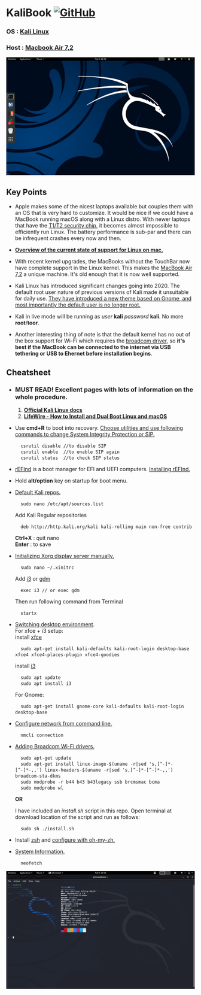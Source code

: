 # KaliBook [![GitHub](https://img.shields.io/github/license/ronitrex/KaliBook)](./LICENSE)

### OS : [**Kali Linux**](https://www.kali.org/)  
### Host : [**Macbook Air 7,2**](https://everymac.com/systems/apple/macbook-air/specs/macbook-air-core-i7-2.2-13-early-2015-specs.html)

![](./images/kaliOS2020.png)


## Key Points

* Apple makes some of the nicest laptops available but couples them with an OS that is very hard to customize. It would be nice if we could have a MacBook running macOS along with a Linux distro. With newer laptops that have the [T1/T2 security chip](https://threatpost.com/apple-modernizes-its-hardware-security-with-t2/138904/), it becomes almost impossible to efficiently run Linux. The battery performance is sub-par and there can be infrequent crashes every now and then.

* [**Overview of the current state of support for Linux on mac.**](https://github.com/Dunedan/mbp-2016-linux)

* With recent kernel upgrades, the MacBooks without the TouchBar now have complete support in the Linux kernel. This makes the [MacBook Air 7,2](https://igotoffer.com/apple/macbook-air-7-2) a unique machine. It's old enough that it is now well supported.
* Kali Linux has introduced significant changes going into 2020. The default root user nature of previous versions of Kali made it unsuitable for daily use. [They have introduced a new theme based on Gnome, and most importantly the default user is no longer root.](https://www.kali.org/news/kali-default-non-root-user/)
* Kali in live mode will be running as *user* **kali** *password* **kali**. No more **root**/**toor**.
* Another interesting thing of note is that the default kernel has no out of the box support for Wi-Fi which requires the [broadcom driver](https://packages.debian.org/buster/broadcom-sta-common), so **it's best if the MacBook can be connected to the internet via USB tethering or USB to Ehernet before installation begins**.

## Cheatsheet

* ### MUST READ! Excellent pages with lots of information on the whole procedure.  
	1. [**Official Kali Linux docs**](https://www.kali.org/docs/base-images/kali-linux-dual-boot-kali-on-mac-hardware/)
	2. [**LifeWire - How to Install and Dual Boot Linux and macOS**](https://www.lifewire.com/dual-boot-linux-and-mac-os-4125733)


* Use **cmd+R** to boot into recovery. [Choose utilities and use following commands to change System Integrity Protection or SIP.](https://support.intego.com/hc/en-us/articles/115003523252-How-to-Disable-System-Integrity-Protection-SIP-)
 
		csrutil disable //to disable SIP
		csrutil enable  //to enable SIP again
		csrutil status  //to check SIP status
 
* [rEFInd](http://www.rodsbooks.com/refind/) is a boot manager for EFI and UEFI computers. [Installing rEFInd.](http://www.rodsbooks.com/refind/installing.html) 
* Hold **alt/option** key on startup for boot menu.
* [Default Kali repos.](https://www.kali.org/docs/general-use/kali-linux-sources-list-repositories/)

		sudo nano /etc/apt/sources.list

	Add Kali Regular repositories
	
		deb http://http.kali.org/kali kali-rolling main non-free contrib
	**Ctrl+X** : quit nano  
	**Enter** : to save 

* [Initializing Xorg display server manually.](https://faq.i3wm.org/question/6126/how-do-i-start-i3/index.html)
		
		sudo nano ~/.xinitrc
	
	Add [i3](https://i3wm.org/) or [gdm](https://help.gnome.org/admin/gdm/3.26/overview.html.en)
	
		exec i3 // or exec gdm
		
	Then run following command from Terminal
	
		startx
	
	
* [Switching desktop environment](https://gist.github.com/jayluxferro/5cb6ee45726bd30264918df2b0553b70).  
	For xfce + i3 setup:  
	install [xfce](https://www.xfce.org/)
	
	 	sudo apt-get install kali-defaults kali-root-login desktop-base xfce4 xfce4-places-plugin xfce4-goodies
	
	install [i3](https://www.maketecheasier.com/install-use-i3-window-manager-ubuntu/)
	
		sudo apt update
		sudo apt install i3
	
	For Gnome:
	
	 	sudo apt-get install gnome-core kali-defaults kali-root-login desktop-base

* [Configure network from command line.](https://developer.gnome.org/NetworkManager/unstable/nmcli-examples.html)

		nmcli connection

* [Adding Broadcom Wi-Fi drivers.](https://wiki.debian.org/wl)

		sudo apt-get update
		sudo apt-get install linux-image-$(uname -r|sed 's,[^-]*-[^-]*-,,') linux-headers-$(uname -r|sed 's,[^-]*-[^-]*-,,') broadcom-sta-dkms
		sudo modprobe -r b44 b43 b43legacy ssb brcmsmac bcma
		sudo modprobe wl

	**OR**
	
	I have included an *install.sh* script in this repo. Open terminal at download location of the script and run as follows:
	
		sudo sh ./install.sh
	
* Install [zsh](https://en.wikipedia.org/wiki/Z_shell) and [configure with oh-my-zh.](https://dev.to/mskian/install-z-shell-oh-my-zsh-on-ubuntu-1804-lts-4cm4)

* [System Information.](https://github.com/dylanaraps/neofetch)

		neofetch

![](./images/neofetchKaliOS2020.png)


